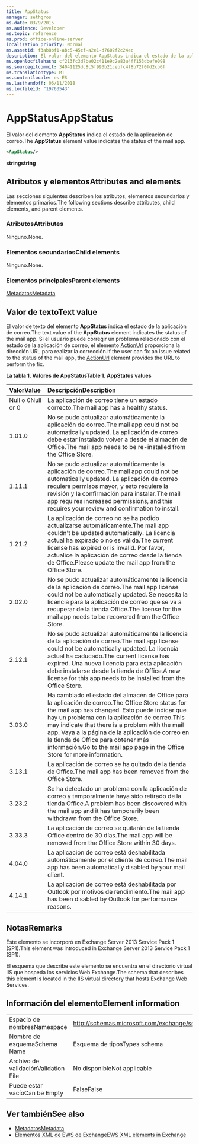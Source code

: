 ```yaml
---
title: AppStatus
manager: sethgros
ms.date: 03/9/2015
ms.audience: Developer
ms.topic: reference
ms.prod: office-online-server
localization_priority: Normal
ms.assetid: f3ab8bf1-abc5-45cf-a2e1-d7602f2c24ec
description: El valor del elemento AppStatus indica el estado de la aplicación de correo.
ms.openlocfilehash: cf213fc3d7be02c411e9c2e83a4ff153dbefe098
ms.sourcegitcommit: 34041125dc8c5f993b21cebfc4f8b72f0fd2cb6f
ms.translationtype: MT
ms.contentlocale: es-ES
ms.lasthandoff: 06/11/2018
ms.locfileid: "19763543"
---
```

# <a name="appstatus"></a><span data-ttu-id="cb724-103">AppStatus</span><span class="sxs-lookup"><span data-stu-id="cb724-103">AppStatus</span></span>

<span data-ttu-id="cb724-104">El valor del elemento **AppStatus** indica el estado de la aplicación de correo.</span><span class="sxs-lookup"><span data-stu-id="cb724-104">The **AppStatus** element value indicates the status of the mail app.</span></span> 
  
```XML
<AppStatus/>
```

 <span data-ttu-id="cb724-105">**string**</span><span class="sxs-lookup"><span data-stu-id="cb724-105">**string**</span></span>
## <a name="attributes-and-elements"></a><span data-ttu-id="cb724-106">Atributos y elementos</span><span class="sxs-lookup"><span data-stu-id="cb724-106">Attributes and elements</span></span>

<span data-ttu-id="cb724-107">Las secciones siguientes describen los atributos, elementos secundarios y elementos primarios.</span><span class="sxs-lookup"><span data-stu-id="cb724-107">The following sections describe attributes, child elements, and parent elements.</span></span>
  
### <a name="attributes"></a><span data-ttu-id="cb724-108">Atributos</span><span class="sxs-lookup"><span data-stu-id="cb724-108">Attributes</span></span>

<span data-ttu-id="cb724-109">Ninguno.</span><span class="sxs-lookup"><span data-stu-id="cb724-109">None.</span></span>
  
### <a name="child-elements"></a><span data-ttu-id="cb724-110">Elementos secundarios</span><span class="sxs-lookup"><span data-stu-id="cb724-110">Child elements</span></span>

<span data-ttu-id="cb724-111">Ninguno.</span><span class="sxs-lookup"><span data-stu-id="cb724-111">None.</span></span>
  
### <a name="parent-elements"></a><span data-ttu-id="cb724-112">Elementos principales</span><span class="sxs-lookup"><span data-stu-id="cb724-112">Parent elements</span></span>

[<span data-ttu-id="cb724-113">Metadatos</span><span class="sxs-lookup"><span data-stu-id="cb724-113">Metadata</span></span>](metadata-ex15websvcsotherref.md)
  
## <a name="text-value"></a><span data-ttu-id="cb724-114">Valor de texto</span><span class="sxs-lookup"><span data-stu-id="cb724-114">Text value</span></span>

<span data-ttu-id="cb724-115">El valor de texto del elemento **AppStatus** indica el estado de la aplicación de correo.</span><span class="sxs-lookup"><span data-stu-id="cb724-115">The text value of the **AppStatus** element indicates the status of the mail app.</span></span> <span data-ttu-id="cb724-116">Si el usuario puede corregir un problema relacionado con el estado de la aplicación de correo, el elemento [ActionUrl](actionurl.md) proporciona la dirección URL para realizar la corrección.</span><span class="sxs-lookup"><span data-stu-id="cb724-116">If the user can fix an issue related to the status of the mail app, the [ActionUrl](actionurl.md) element provides the URL to perform the fix.</span></span> 
  
<span data-ttu-id="cb724-117">**La tabla 1. Valores de AppStatus**</span><span class="sxs-lookup"><span data-stu-id="cb724-117">**Table 1. AppStatus values**</span></span>

|<span data-ttu-id="cb724-118">**Valor**</span><span class="sxs-lookup"><span data-stu-id="cb724-118">**Value**</span></span>|<span data-ttu-id="cb724-119">**Descripción**</span><span class="sxs-lookup"><span data-stu-id="cb724-119">**Description**</span></span>|
|:-----|:-----|
|<span data-ttu-id="cb724-120">Null o 0</span><span class="sxs-lookup"><span data-stu-id="cb724-120">Null or 0</span></span>  <br/> |<span data-ttu-id="cb724-121">La aplicación de correo tiene un estado correcto.</span><span class="sxs-lookup"><span data-stu-id="cb724-121">The mail app has a healthy status.</span></span>  <br/> |
|<span data-ttu-id="cb724-122">1.0</span><span class="sxs-lookup"><span data-stu-id="cb724-122">1.0</span></span>  <br/> |<span data-ttu-id="cb724-123">No se pudo actualizar automáticamente la aplicación de correo.</span><span class="sxs-lookup"><span data-stu-id="cb724-123">The mail app could not be automatically updated.</span></span> <span data-ttu-id="cb724-124">La aplicación de correo debe estar instalado volver a desde el almacén de Office.</span><span class="sxs-lookup"><span data-stu-id="cb724-124">The mail app needs to be re-installed from the Office Store.</span></span>  <br/> |
|<span data-ttu-id="cb724-125">1.1</span><span class="sxs-lookup"><span data-stu-id="cb724-125">1.1</span></span>  <br/> |<span data-ttu-id="cb724-126">No se pudo actualizar automáticamente la aplicación de correo.</span><span class="sxs-lookup"><span data-stu-id="cb724-126">The mail app could not be automatically updated.</span></span> <span data-ttu-id="cb724-127">La aplicación de correo requiere permisos mayor, y esto requiere la revisión y la confirmación para instalar.</span><span class="sxs-lookup"><span data-stu-id="cb724-127">The mail app requires increased permissions, and this requires your review and confirmation to install.</span></span>  <br/> |
|<span data-ttu-id="cb724-128">1.2</span><span class="sxs-lookup"><span data-stu-id="cb724-128">1.2</span></span>  <br/> |<span data-ttu-id="cb724-129">La aplicación de correo no se ha podido actualizarse automáticamente.</span><span class="sxs-lookup"><span data-stu-id="cb724-129">The mail app couldn't be updated automatically.</span></span> <span data-ttu-id="cb724-130">La licencia actual ha expirado o no es válida.</span><span class="sxs-lookup"><span data-stu-id="cb724-130">The current license has expired or is invalid.</span></span> <span data-ttu-id="cb724-131">Por favor, actualice la aplicación de correo desde la tienda de Office.</span><span class="sxs-lookup"><span data-stu-id="cb724-131">Please update the mail app from the Office Store.</span></span>  <br/> |
|<span data-ttu-id="cb724-132">2.0</span><span class="sxs-lookup"><span data-stu-id="cb724-132">2.0</span></span>  <br/> |<span data-ttu-id="cb724-133">No se pudo actualizar automáticamente la licencia de la aplicación de correo.</span><span class="sxs-lookup"><span data-stu-id="cb724-133">The mail app license could not be automatically updated.</span></span> <span data-ttu-id="cb724-134">Se necesita la licencia para la aplicación de correo que se va a recuperar de la tienda Office.</span><span class="sxs-lookup"><span data-stu-id="cb724-134">The license for the mail app needs to be recovered from the Office Store.</span></span>  <br/> |
|<span data-ttu-id="cb724-135">2.1</span><span class="sxs-lookup"><span data-stu-id="cb724-135">2.1</span></span>  <br/> |<span data-ttu-id="cb724-136">No se pudo actualizar automáticamente la licencia de la aplicación de correo.</span><span class="sxs-lookup"><span data-stu-id="cb724-136">The mail app license could not be automatically updated.</span></span> <span data-ttu-id="cb724-137">La licencia actual ha caducado.</span><span class="sxs-lookup"><span data-stu-id="cb724-137">The current license has expired.</span></span> <span data-ttu-id="cb724-138">Una nueva licencia para esta aplicación debe instalarse desde la tienda de Office.</span><span class="sxs-lookup"><span data-stu-id="cb724-138">A new license for this app needs to be installed from the Office Store.</span></span>  <br/> |
|<span data-ttu-id="cb724-139">3.0</span><span class="sxs-lookup"><span data-stu-id="cb724-139">3.0</span></span>  <br/> |<span data-ttu-id="cb724-140">Ha cambiado el estado del almacén de Office para la aplicación de correo.</span><span class="sxs-lookup"><span data-stu-id="cb724-140">The Office Store status for the mail app has changed.</span></span> <span data-ttu-id="cb724-141">Esto puede indicar que hay un problema con la aplicación de correo.</span><span class="sxs-lookup"><span data-stu-id="cb724-141">This may indicate that there is a problem with the mail app.</span></span> <span data-ttu-id="cb724-142">Vaya a la página de la aplicación de correo en la tienda de Office para obtener más información.</span><span class="sxs-lookup"><span data-stu-id="cb724-142">Go to the mail app page in the Office Store for more information.</span></span>  <br/> |
|<span data-ttu-id="cb724-143">3.1</span><span class="sxs-lookup"><span data-stu-id="cb724-143">3.1</span></span>  <br/> |<span data-ttu-id="cb724-144">La aplicación de correo se ha quitado de la tienda de Office.</span><span class="sxs-lookup"><span data-stu-id="cb724-144">The mail app has been removed from the Office Store.</span></span>  <br/> |
|<span data-ttu-id="cb724-145">3.2</span><span class="sxs-lookup"><span data-stu-id="cb724-145">3.2</span></span>  <br/> |<span data-ttu-id="cb724-146">Se ha detectado un problema con la aplicación de correo y temporalmente haya sido retirado de la tienda Office.</span><span class="sxs-lookup"><span data-stu-id="cb724-146">A problem has been discovered with the mail app and it has temporarily been withdrawn from the Office Store.</span></span>  <br/> |
|<span data-ttu-id="cb724-147">3.3</span><span class="sxs-lookup"><span data-stu-id="cb724-147">3.3</span></span>  <br/> |<span data-ttu-id="cb724-148">La aplicación de correo se quitarán de la tienda Office dentro de 30 días.</span><span class="sxs-lookup"><span data-stu-id="cb724-148">The mail app will be removed from the Office Store within 30 days.</span></span>  <br/> |
|<span data-ttu-id="cb724-149">4.0</span><span class="sxs-lookup"><span data-stu-id="cb724-149">4.0</span></span>  <br/> |<span data-ttu-id="cb724-150">La aplicación de correo está deshabilitada automáticamente por el cliente de correo.</span><span class="sxs-lookup"><span data-stu-id="cb724-150">The mail app has been automatically disabled by your mail client.</span></span>  <br/> |
|<span data-ttu-id="cb724-151">4.1</span><span class="sxs-lookup"><span data-stu-id="cb724-151">4.1</span></span>  <br/> |<span data-ttu-id="cb724-152">La aplicación de correo está deshabilitada por Outlook por motivos de rendimiento.</span><span class="sxs-lookup"><span data-stu-id="cb724-152">The mail app has been disabled by Outlook for performance reasons.</span></span>  <br/> |
   
## <a name="remarks"></a><span data-ttu-id="cb724-153">Notas</span><span class="sxs-lookup"><span data-stu-id="cb724-153">Remarks</span></span>

<span data-ttu-id="cb724-154">Este elemento se incorporó en Exchange Server 2013 Service Pack 1 (SP1).</span><span class="sxs-lookup"><span data-stu-id="cb724-154">This element was introduced in Exchange Server 2013 Service Pack 1 (SP1).</span></span>
  
<span data-ttu-id="cb724-155">El esquema que describe este elemento se encuentra en el directorio virtual IIS que hospeda los servicios Web Exchange.</span><span class="sxs-lookup"><span data-stu-id="cb724-155">The schema that describes this element is located in the IIS virtual directory that hosts Exchange Web Services.</span></span>
  
## <a name="element-information"></a><span data-ttu-id="cb724-156">Información del elemento</span><span class="sxs-lookup"><span data-stu-id="cb724-156">Element information</span></span>

|||
|:-----|:-----|
|<span data-ttu-id="cb724-157">Espacio de nombres</span><span class="sxs-lookup"><span data-stu-id="cb724-157">Namespace</span></span>  <br/> | http://schemas.microsoft.com/exchange/services/2006/types  <br/> |
|<span data-ttu-id="cb724-158">Nombre de esquema</span><span class="sxs-lookup"><span data-stu-id="cb724-158">Schema Name</span></span>  <br/> |<span data-ttu-id="cb724-159">Esquema de tipos</span><span class="sxs-lookup"><span data-stu-id="cb724-159">Types schema</span></span>  <br/> |
|<span data-ttu-id="cb724-160">Archivo de validación</span><span class="sxs-lookup"><span data-stu-id="cb724-160">Validation File</span></span>  <br/> |<span data-ttu-id="cb724-161">No disponible</span><span class="sxs-lookup"><span data-stu-id="cb724-161">Not applicable</span></span>  <br/> |
|<span data-ttu-id="cb724-162">Puede estar vacío</span><span class="sxs-lookup"><span data-stu-id="cb724-162">Can be Empty</span></span>  <br/> |<span data-ttu-id="cb724-163">False</span><span class="sxs-lookup"><span data-stu-id="cb724-163">False</span></span>  <br/> |
   
## <a name="see-also"></a><span data-ttu-id="cb724-164">Ver también</span><span class="sxs-lookup"><span data-stu-id="cb724-164">See also</span></span>

- [<span data-ttu-id="cb724-165">Metadatos</span><span class="sxs-lookup"><span data-stu-id="cb724-165">Metadata</span></span>](metadata-ex15websvcsotherref.md)
- [<span data-ttu-id="cb724-166">Elementos XML de EWS de Exchange</span><span class="sxs-lookup"><span data-stu-id="cb724-166">EWS XML elements in Exchange</span></span>](ews-xml-elements-in-exchange.md)

